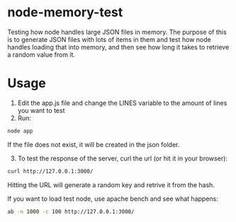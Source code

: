 node-memory-test
================

Testing how node handles large JSON files in memory. The purpose of this is to generate JSON files with lots of items in them and test how node handles loading that into memory, and then see how long it takes to retrieve a random value from it.

Usage
=====

1) Edit the app.js file and change the LINES variable to the amount of lines you want to test
2) Run:
```javascript
node app
```

If the file does not exist, it will be created in the json folder.

3) To test the response of the server, curl the url (or hit it in your browser):
```bash
curl http://127.0.0.1:3000/
```

Hitting the URL will generate a random key and retrive it from the hash.

If you want to load test node, use apache bench and see what happens:
```bash
ab -n 1000 -c 100 http://127.0.0.1:3000/
```
